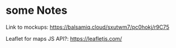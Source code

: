 # some Notes
Link to mockups: https://balsamiq.cloud/sxutwm7/pc0hokj/r9C75

Leaflet for maps JS API?: https://leafletjs.com/
